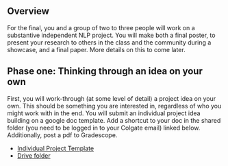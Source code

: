 ## Overview

For the final, you and a group of two to three people will work on a substantive independent NLP project. You will make both a final poster, to present your research to others in the class and the community during a showcase, and a final paper. More details on this to come later.

## Phase one: Thinking through an idea on your own

First, you will work-through (at some level of detail) a project idea on your own. This should be something you are interested in, regardless of who you might work with in the end. You will submit an individual project idea building on a google doc template. Add a shortcut to your doc in the shared folder (you need to be logged in to your Colgate email) linked below. Additionally, post a pdf to Gradescope.

* [Individual Project Template](https://docs.google.com/document/d/18NEOXHuBX5_RSSabhmeQD0wKT9VrspAMDJLab1Qi-8A/edit?usp=sharing)
* [Drive folder](https://drive.google.com/drive/folders/1H_P7U-yJWlZgAHMJT8qDcDtMDRTTviRG?usp=drive_link)
